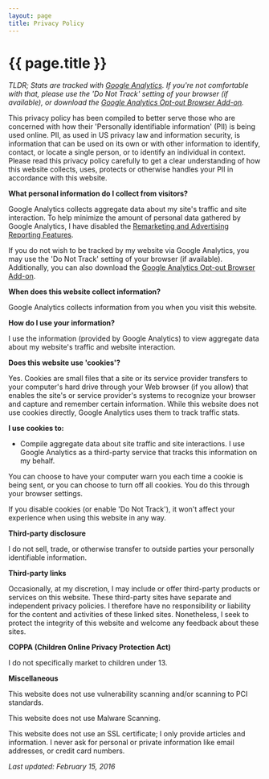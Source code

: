 ```yaml
---
layout: page
title: Privacy Policy
---
```


# {{ page.title }}

*TLDR; Stats are tracked with [Google Analytics](https://www.google.com/analytics/). If you're not comfortable with that, please use the 'Do Not Track' setting of your browser (if available), or download the [Google Analytics Opt-out Browser Add-on](https://tools.google.com/dlpage/gaoptout).*

This privacy policy has been compiled to better serve those who are concerned with how their 'Personally identifiable information' (PII) is being used online. PII, as used in US privacy law and information security, is information that can be used on its own or with other information to identify, contact, or locate a single person, or to identify an individual in context. Please read this privacy policy carefully to get a clear understanding of how this website collects, uses, protects or otherwise handles your PII in accordance with this website.

**What personal information do I collect from visitors?**

Google Analytics collects aggregate data about my site's traffic and site interaction. To help minimize the amount of personal data gathered by Google Analytics, I have disabled the [Remarketing and Advertising Reporting Features](https://support.google.com/analytics/answer/2611268).

If you do not wish to be tracked by my website via Google Analytics, you may use the 'Do Not Track' setting of your browser (if available). Additionally, you can also download the [Google Analytics Opt-out Browser Add-on](https://tools.google.com/dlpage/gaoptout).

**When does this website collect information?**

Google Analytics collects information from you when you visit this website.

**How do I use your information?**

I use the information (provided by Google Analytics) to view aggregate data about my website's traffic and website interaction.

**Does this website use 'cookies'?**

Yes. Cookies are small files that a site or its service provider transfers to your computer's hard drive through your Web browser (if you allow) that enables the site's or service provider's systems to recognize your browser and capture and remember certain information. While this website does not use cookies directly, Google Analytics uses them to track traffic stats.

**I use cookies to:**

- Compile aggregate data about site traffic and site interactions. I use Google Analytics as a third-party service that tracks this information on my behalf.

You can choose to have your computer warn you each time a cookie is being sent, or you can choose to turn off all cookies. You do this through your browser  settings.

If you disable cookies (or enable 'Do Not Track'), it won't affect your experience when using this website in any way.

**Third-party disclosure**

I do not sell, trade, or otherwise transfer to outside parties your personally identifiable information.

**Third-party links**

Occasionally, at my discretion, I may include or offer third-party products or services on this website. These third-party sites have separate and independent privacy policies. I therefore have no responsibility or liability for the content and activities of these linked sites. Nonetheless, I seek to protect the integrity of this website and welcome any feedback about these sites.

**COPPA (Children Online Privacy Protection Act)**

I do not specifically market to children under 13.

**Miscellaneous**

This website does not use vulnerability scanning and/or scanning to PCI standards.

This website does not use Malware Scanning.

This website does not use an SSL certificate; I only provide articles and information. I never ask for personal or private information like email addresses, or credit card numbers.

*Last updated: February 15, 2016*
